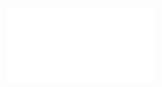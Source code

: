![](../03__Certificate__Level/Certificate%2001.1__Algorithms__problem__solving__level__01__Using__C++.md)